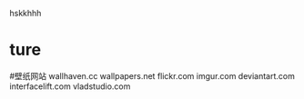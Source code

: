 hskkhhh
# ture


#壁纸网站
wallhaven.cc
wallpapers.net
flickr.com
imgur.com
deviantart.com
interfacelift.com
vladstudio.com
